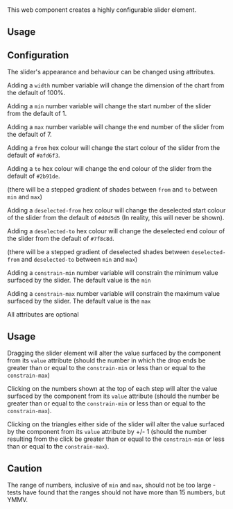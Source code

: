 # <wc-slider>

This web component creates a highly configurable slider element.

## Usage



## Configuration

The slider's appearance and behaviour can be changed using attributes.

Adding a `width` number variable will change the dimension of the chart from the default of 100%.

Adding a `min` number variable will change the start number of the slider from the default of 1.

Adding a `max` number variable will change the end number of the slider from the default of 7.

Adding a `from` hex colour will change the start colour of the slider from the default of `#afd6f3`.

Adding a `to` hex colour will change the end colour of the slider from the default of `#2b91de`.

(there will be a stepped gradient of shades between `from` and `to` between `min` and `max`)

Adding a `deselected-from` hex colour will change the deselected start colour of the slider from the default of `#d0d5d5` (In reality, this will never be shown).

Adding a `deselected-to` hex colour will change the deselected end colour of the slider from the default of `#7f8c8d`.

(there will be a stepped gradient of deselected shades between `deselected-from` and `deselected-to` between `min` and `max`)

Adding a `constrain-min` number variable will constrain the minimum value surfaced by the slider. The default value is the `min`

Adding a `constrain-max` number variable will constrain the maximum value surfaced by the slider. The default value is the `max`

All attributes are optional

## Usage

Dragging the slider element will alter the value surfaced by the component from its `value` attribute (should the number in which the drop ends be greater than or equal to the `constrain-min` or less than or equal to the `constrain-max`)

Clicking on the numbers shown at the top of each step will alter the value surfaced by the component from its `value` attribute (should the number be greater than or equal to the `constrain-min` or less than or equal to the `constrain-max`).

Clicking on the triangles either side of the slider will alter the value surfaced by the component from its `value` attribute by +/- 1 (should the number resulting from the click be greater than or equal to the `constrain-min` or less than or equal to the `constrain-max`).

## Caution

The range of numbers, inclusive of `min` and `max`, should not be too large - tests have found that the ranges should not have more than 15 numbers, but YMMV.
